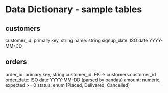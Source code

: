
# Data Dictionary - sample tables

## customers
customer_id: primary key, string
name: string
signup_date: ISO date YYYY-MM-DD

## orders
order_id: primary key, string
customer_id: FK -> customers.customer_id
order_date: ISO date YYYY-MM-DD (parsed by pandas)
amount: numeric, expected >= 0
status: enum [Placed, Delivered, Cancelled]
